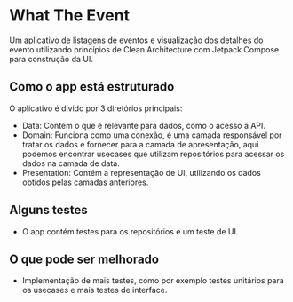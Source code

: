 # What The Event
Um aplicativo de listagens de eventos e visualização dos detalhes do evento utilizando princípios de Clean Architecture com Jetpack Compose para construção da UI.

## Como o app está estruturado
O aplicativo é divido por 3 diretórios principais:
- Data: Contém o que é relevante para dados, como o acesso a API.
- Domain: Funciona como uma conexão, é uma camada responsável por tratar os dados e fornecer para a camada de apresentação, aqui podemos encontrar usecases que utilizam repositórios para acessar os dados na camada de data.
- Presentation: Contém a representação de UI, utilizando os dados obtidos pelas camadas anteriores.

## Alguns testes
- O app contém testes para os repositórios e um teste de UI.

## O que pode ser melhorado
- Implementação de mais testes, como por exemplo testes unitários para os usecases e mais testes de interface.
